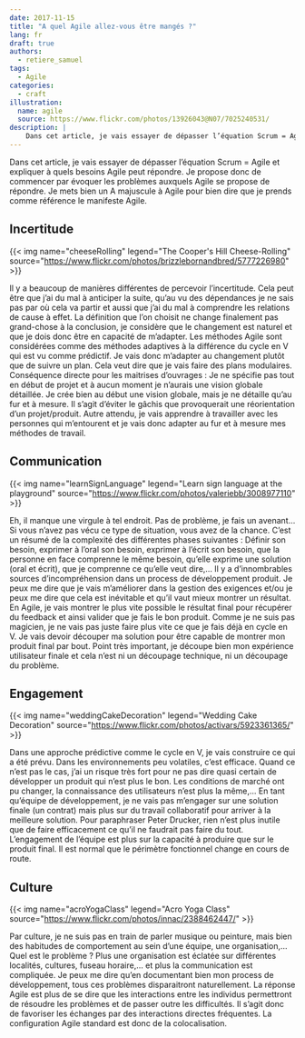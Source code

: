 ```yaml
---
date: 2017-11-15
title: "A quel Agile allez-vous être mangés ?"
lang: fr
draft: true
authors:
  - retiere_samuel
tags:
  - Agile
categories:
  - craft
illustration:
  name: agile
  source: https://www.flickr.com/photos/13926043@N07/7025240531/
description: |
    Dans cet article, je vais essayer de dépasser l’équation Scrum = Agile et expliquer à quels besoins Agile peut répondre.
--- 
```

Dans cet article, je vais essayer de dépasser l’équation Scrum = Agile et expliquer à quels besoins Agile peut répondre. Je propose donc de commencer par évoquer les problèmes auxquels Agile se propose de répondre. Je mets bien un A majuscule à Agile pour bien dire que je prends comme référence le manifeste Agile.


## Incertitude
{{< img name="cheeseRolling" legend="The Cooper's Hill Cheese-Rolling" source="https://www.flickr.com/photos/brizzlebornandbred/5777226980" >}}

Il y a beaucoup de manières différentes de percevoir l’incertitude. Cela peut être que j’ai du mal à anticiper la suite, qu’au vu des dépendances je ne sais pas par où cela va partir et aussi que j’ai du mal à comprendre les relations de cause à effet. La définition que l’on choisit ne change finalement pas grand-chose à la conclusion, je considère que le changement est naturel et que je dois donc être en capacité de m’adapter. Les méthodes Agile sont considérées comme des méthodes adaptives à la différence du cycle en V qui est vu comme prédictif. Je vais donc m’adapter au changement plutôt que de suivre un plan. Cela veut dire que je vais faire des plans modulaires. Conséquence directe pour les maitrises d’ouvrages : Je ne spécifie pas tout en début de projet et à aucun moment je n’aurais une vision globale détaillée. Je crée bien au début une vision globale, mais je ne détaille qu’au fur et à mesure. Il s’agit d’éviter le gâchis que provoquerait une réorientation d’un projet/produit. Autre attendu, je vais apprendre à travailler avec les personnes qui m’entourent et je vais donc adapter au fur et à mesure mes méthodes de travail.


## Communication
{{< img name="learnSignLanguage" legend="Learn sign language at the playground" source="https://www.flickr.com/photos/valeriebb/3008977110" >}}

Eh, il manque une virgule à tel endroit. Pas de problème, je fais un avenant… Si vous n’avez pas vécu ce type de situation, vous avez de la chance. C’est un résumé de la complexité des différentes phases suivantes : Définir son besoin, exprimer à l’oral son besoin, exprimer à l’écrit son besoin, que la personne en face comprenne le même besoin, qu’elle exprime une solution (oral et écrit), que je comprenne ce qu’elle veut dire,… Il y a d’innombrables sources d’incompréhension dans un process de développement produit. Je peux me dire que je vais m’améliorer dans la gestion des exigences et/ou je peux me dire que cela est inévitable et qu’il vaut mieux montrer un résultat. En Agile, je vais montrer le plus vite possible le résultat final pour récupérer du feedback et ainsi valider que je fais le bon produit. Comme je ne suis pas magicien, je ne vais pas juste faire plus vite ce que je fais déjà en cycle en V. Je vais devoir découper ma solution pour être capable de montrer mon produit final par bout. Point très important, je découpe bien mon expérience utilisateur finale et cela n’est ni un découpage technique, ni un découpage du problème.

## Engagement
{{< img name="weddingCakeDecoration" legend="Wedding Cake Decoration" source="https://www.flickr.com/photos/activars/5923361365/" >}}

Dans une approche prédictive comme le cycle en V, je vais construire ce qui a été prévu. Dans les environnements peu volatiles, c’est efficace. Quand ce n’est pas le cas, j’ai un risque très fort pour ne pas dire quasi certain de développer un produit qui n’est plus le bon. Les conditions de marché ont pu changer, la connaissance des utilisateurs n’est plus la même,… En tant qu’équipe de développement, je ne vais pas m’engager sur une solution finale (un contrat) mais plus sur du travail collaboratif pour arriver à la meilleure solution. Pour paraphraser Peter Drucker, rien n’est plus inutile que de faire efficacement ce qu’il ne faudrait pas faire du tout. L’engagement de l’équipe est plus sur la capacité à produire que sur le produit final. Il est normal que le périmètre fonctionnel change en cours de route.

## Culture
{{< img name="acroYogaClass" legend="Acro Yoga Class" source="https://www.flickr.com/photos/innac/2388462447/" >}}

Par culture, je ne suis pas en train de parler musique ou peinture, mais bien des habitudes de comportement au sein d’une équipe, une organisation,… Quel est le problème ? Plus une organisation est éclatée sur différentes localités, cultures, fuseau horaire,… et plus la communication est compliquée. Je peux me dire qu’en documentant bien mon process de développement, tous ces problèmes disparaitront naturellement.  La réponse Agile est plus de se dire que les interactions entre les individus permettront de résoudre les problèmes et de passer outre les difficultés. Il s’agit donc de favoriser les échanges par des interactions directes fréquentes. La configuration Agile standard est donc de la colocalisation.

 


